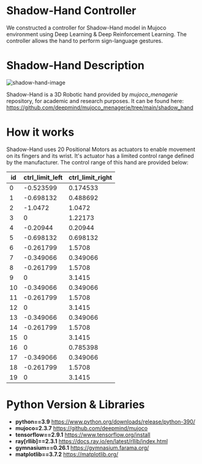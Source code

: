 # Shadow-Hand Controller

We constructed a controller for Shadow-Hand model in Mujoco environment using Deep Learning & Deep Reinforcement Learning. The controller allows the hand to perform sign-language gestures.

# Shadow-Hand Description

![shadow-hand-image](https://github.com/deepmind/mujoco_menagerie/blob/main/shadow_hand/shadow_hand.png)

Shadow-Hand is a 3D Robotic hand provided by *mujoco_menagerie* repository, for academic and research purposes. It can be found here: https://github.com/deepmind/mujoco_menagerie/tree/main/shadow_hand

# How it works

Shadow-Hand uses 20 Positional Motors as actuators to enable movement on its fingers and its wrist. It's actuator has a limited control range defined by the manufacturer. The control range of this hand are provided below:

| id |	ctrl_limit_left	| ctrl_limit_right |
| ---|----------------- | ---------------- |
| 0 |	-0.523599	| 0.174533 |
| 1 |	-0.698132	| 0.488692 |
| 2 |	-1.0472	| 1.0472 |
| 3 |	0	| 1.22173 |
| 4 |	-0.20944	| 0.20944 |
| 5 |	-0.698132	| 0.698132 |
| 6 | 	-0.261799	| 1.5708 |
| 7 |	-0.349066	| 0.349066 |
| 8 |	-0.261799	| 1.5708 |
| 9 |	0	| 3.1415 |
| 10 |	-0.349066	| 0.349066 |
| 11 |	-0.261799	| 1.5708 |
| 12 |	0	| 3.1415 |
| 13 |	-0.349066	| 0.349066 |
| 14 |	-0.261799	| 1.5708 |
| 15 |	0	| 3.1415 |
| 16 |	0	| 0.785398 |
| 17 |	-0.349066	| 0.349066
| 18 |	-0.261799	| 1.5708 |
| 19 |	0	| 3.1415 |

# Python Version & Libraries
* **python==3.9** https://www.python.org/downloads/release/python-390/
* **mujoco=2.3.7** https://github.com/deepmind/mujoco
* **tensorflow==2.9.1** https://www.tensorflow.org/install
* **ray[rllib]==2.3.1** https://docs.ray.io/en/latest/rllib/index.html
* **gymnasium==0.26.1** https://gymnasium.farama.org/
* **matplotlib==3.7.2** https://matplotlib.org/
